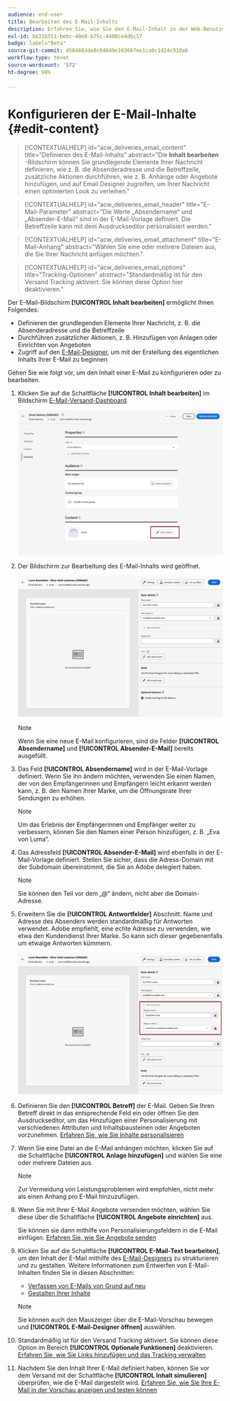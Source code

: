 ```yaml
---
audience: end-user
title: Bearbeiten des E-Mail-Inhalts
description: Erfahren Sie, wie Sie den E-Mail-Inhalt in der Web-Benutzeroberfläche von Campaign bearbeiten können
exl-id: b6316551-bebc-40e0-b75c-4408ce4d6c57
badge: label="Beta"
source-git-commit: d584683de8c64849e103667ee1ca0c1d24c910a6
workflow-type: tm+mt
source-wordcount: '572'
ht-degree: 90%

---
```


# Konfigurieren der E-Mail-Inhalte {#edit-content}

>[!CONTEXTUALHELP]
>id="acw_deliveries_email_content"
>title="Definieren des E-Mail-Inhalts"
>abstract="Die **Inhalt bearbeiten** -Bildschirm können Sie grundlegende Elemente Ihrer Nachricht definieren, wie z. B. die Absenderadresse und die Betreffzeile, zusätzliche Aktionen durchführen, wie z. B. Anhänge oder Angebote hinzufügen, und auf Email Designer zugreifen, um Ihrer Nachricht einen optimierten Look zu verleihen."

>[!CONTEXTUALHELP]
>id="acw_deliveries_email_header"
>title="E-Mail-Parameter"
>abstract="Die Werte „Absendername“ und „Absender-E-Mail“ sind in der E-Mail-Vorlage definiert. Die Betreffzeile kann mit dem Ausdruckseditor personalisiert werden."

>[!CONTEXTUALHELP]
>id="acw_deliveries_email_attachment"
>title="E-Mail-Anhang"
>abstract="Wählen Sie eine oder mehrere Dateien aus, die Sie Ihrer Nachricht anfügen möchten."

>[!CONTEXTUALHELP]
>id="acw_deliveries_email_options"
>title="Tracking-Optionen"
>abstract="Standardmäßig ist für den Versand Tracking aktiviert. Sie können diese Option hier deaktivieren."

Der E-Mail-Bildschirm **[!UICONTROL Inhalt bearbeiten]** ermöglicht Ihnen Folgendes:
* Definieren der grundlegenden Elemente Ihrer Nachricht, z. B. die Absenderadresse und die Betreffzeile
* Durchführen zusätzlicher Aktionen, z. B. Hinzufügen von Anlagen oder Einrichten von Angeboten
* Zugriff auf den [E-Mail-Designer](get-started-email-designer.md#start-authoring), um mit der Erstellung des eigentlichen Inhalts Ihrer E-Mail zu beginnen

Gehen Sie wie folgt vor, um den Inhalt einer E-Mail zu konfigurieren oder zu bearbeiten.

1. Klicken Sie auf die Schaltfläche **[!UICONTROL Inhalt bearbeiten]** im Bildschirm [E-Mail-Versand-Dashboard](../email/create-email.md).

   ![](assets/email-edit-content-button.png)

1. Der Bildschirm zur Bearbeitung des E-Mail-Inhalts wird geöffnet.

   ![](assets/email-edit-content-dashboard.png)

   >[!NOTE]
   >
   >Wenn Sie eine neue E-Mail konfigurieren, sind die Felder **[!UICONTROL Absendername]** und **[!UICONTROL Absender-E-Mail]** bereits ausgefüllt.

1. Das Feld **[!UICONTROL Absendername]** wird in der E-Mail-Vorlage definiert. Wenn Sie ihn ändern möchten, verwenden Sie einen Namen, der von den Empfängerinnen und Empfängern leicht erkannt werden kann, z. B. den Namen Ihrer Marke, um die Öffnungsrate Ihrer Sendungen zu erhöhen.

   >[!NOTE]
   >
   >Um das Erlebnis der Empfängerinnen und Empfänger weiter zu verbessern, können Sie den Namen einer Person hinzufügen, z. B. „Eva von Luma“.

1. Das Adressfeld **[!UICONTROL Absender-E-Mail]** wird ebenfalls in der E-Mail-Vorlage definiert. Stellen Sie sicher, dass die Adress-Domain mit der Subdomain übereinstimmt, die Sie an Adobe delegiert haben.

   >[!NOTE]
   >
   >Sie können den Teil vor dem „@“ ändern, nicht aber die Domain-Adresse.

1. Erweitern Sie die **[!UICONTROL Antwortfelder]** Abschnitt. Name und Adresse des Absenders werden standardmäßig für Antworten verwendet. Adobe empfiehlt, eine echte Adresse zu verwenden, wie etwa den Kundendienst Ihrer Marke. So kann sich dieser gegebenenfalls um etwaige Antworten kümmern.

   ![](assets/email-edit-content-reply-to.png)

1. Definieren Sie den **[!UICONTROL Betreff]** der E-Mail. Geben Sie Ihren Betreff direkt in das entsprechende Feld ein oder öffnen Sie den Ausdruckseditor, um das Hinzufügen einer Personalisierung mit verschiedenen Attributen und Inhaltsbausteinen oder Angeboten vorzunehmen. [Erfahren Sie, wie Sie Inhalte personalisieren](../personalization/personalize.md)

1. Wenn Sie eine Datei an die E-Mail anhängen möchten, klicken Sie auf die Schaltfläche **[!UICONTROL Anlage hinzufügen]** und wählen Sie eine oder mehrere Dateien aus.

   >[!NOTE]
   >
   >    Zur Vermeidung von Leistungsproblemen wird empfohlen, nicht mehr als einen Anhang pro E-Mail hinzuzufügen.

   <!--limitation on size + number of files?-->

1. Wenn Sie mit Ihrer E-Mail Angebote versenden möchten, wählen Sie diese über die Schaltfläche **[!UICONTROL Angebote einrichten]** aus.

   Sie können sie dann mithilfe von Personalisierungsfeldern in die E-Mail einfügen. [Erfahren Sie, wie Sie Angebote senden](offers.md)

1. Klicken Sie auf die Schaltfläche **[!UICONTROL E-Mail-Text bearbeiten]**, um den Inhalt der E-Mail mithilfe des [E-Mail-Designers](#start-authoring) zu strukturieren und zu gestalten. Weitere Informationen zum Entwerfen von E-Mail-Inhalten finden Sie in diesen Abschnitten:

   * [Verfassen von E-Mails von Grund auf neu](create-email-content.md)
   * [Gestalten Ihrer Inhalte](get-started-email-style.md)

   >[!NOTE]
   >
   >Sie können auch den Mauszeiger über die E-Mail-Vorschau bewegen und **[!UICONTROL E-Mail-Designer öffnen]** auswählen.

1. Standardmäßig ist für den Versand Tracking aktiviert. Sie können diese Option im Bereich **[!UICONTROL Optionale Funktionen]** deaktivieren. [Erfahren Sie, wie Sie Links hinzufügen und das Tracking verwalten](message-tracking.md)

1. Nachdem Sie den Inhalt Ihrer E-Mail definiert haben, können Sie vor dem Versand mit der Schaltfläche **[!UICONTROL Inhalt simulieren]** überprüfen, wie die E-Mail dargestellt wird. [Erfahren Sie, wie Sie Ihre E-Mail in der Vorschau anzeigen und testen können](../preview-test/preview-test.md)

